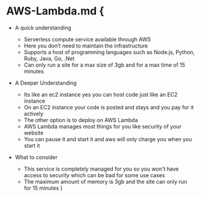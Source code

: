 # AWS-Lambda.md {

* A quick understanding 
	- Serverless compute service available through AWS
	- Here you don’t need to maintain the infrastructure
	- Supports a host of programming languages such as Node.js, Python, Ruby, Java, Go, .Net
	- Can only run a site for a max size of 3gb and for a max time of 15 minutes

* A Deeper Understanding
	- Its like an ec2 instance yes you can host code just like an EC2 instance
	- On an EC2 instance your code is posted and stays and you pay for it actively
	- The other option is to deploy on AWS Lambda 
	- AWS Lambda manages most things for you like security of your website
	- You can pause it and start it and aws will only charge you when you start it

* What to consider
	- This service is completely managed for you so you won't have access to security which can be bad for some use cases
	- The maximum amount of memory is 3gb and the site can only run for 15 minutes 
}
